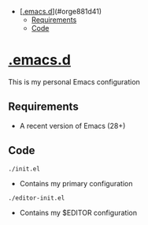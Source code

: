 - [[.emacs.d](https://git.sr.ht/~haoxiangliew/.emacs.d)](#orge881d41)
  - [Requirements](#org62bf1d1)
  - [Code](#orgaf6af89)



<a id="orge881d41"></a>

# [.emacs.d](https://git.sr.ht/~haoxiangliew/.emacs.d)

This is my personal Emacs configuration


<a id="org62bf1d1"></a>

## Requirements

-   A recent version of Emacs (28+)


<a id="orgaf6af89"></a>

## Code

```shell
./init.el
```

-   Contains my primary configuration

```shell
./editor-init.el
```

-   Contains my $EDITOR configuration